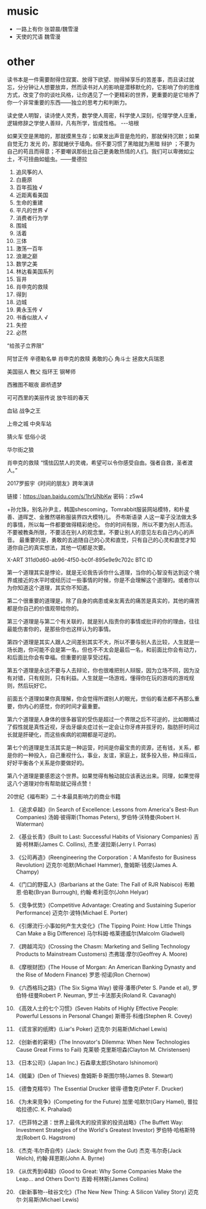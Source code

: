 # music
- 一路上有你 张碧晨/魏雪漫
- 天使的咒语 魏雪漫

# other
读书本是一件需要耐得住寂寞、放得下欲望、抛得掉享乐的苦差事，而且读过就忘，分分钟让人想要放弃，然而读书对人的影响是潜移默化的，它影响了你的思维方式，改变了你的谈吐风格，让你遇见了一个更精彩的世界，更重要的是它培养了你一个非常重要的东西——独立的思考力和判断力。

读史使人明智，读诗使人灵秀，数学使人周密，科学使人深刻，伦理学使人庄重，逻辑修辞之学使人善辩，凡有所学，皆成性格。 ---培根

如果天空是黑暗的，那就摸黑生存；如果发出声音是危险的，那就保持沉默；如果自觉无力 发光 的，那就蜷伏于墙角。但不要习惯了黑暗就为黑暗 辩护 ；不要为自己的苟且而得意；不要嘲讽那些比自己更勇敢热情的人们。我们可以卑微如尘土，不可扭曲如蛆虫。——曼德拉

1. 追风筝的人
2. 白鹿原
3. 百年孤独 √
4. 近距离看美国
5. 生命的重建
6. 平凡的世界  √
7. 消费者行为学
8. 围城
9. 活着
10. 三体
11. 激荡一百年
12. 浪潮之巅
13. 数学之美
14. 林达看美国系列
15. 盲井
16. 肖申克的救赎
17. 得到
18. 边城
19. 黄永玉传  √
20. 书香似故人 √
21. 失控
22. 必然

“给孩子立界限”


阿甘正传
辛德勒名单
肖申克的救赎
勇敢的心
角斗士
拯救大兵瑞恩

美国丽人
教父
指环王
钢琴师

西雅图不眠夜
廊桥遗梦

可可西里的美丽传说
放牛班的春天

血钻
战争之王

上帝之城
中央车站

猜火车
低俗小说

华尔街之狼



肖申克的救赎
“懦怯囚禁人的灵魂，希望可以令你感受自由。强者自救，圣者渡人。”

2017罗振宇《时间的朋友》跨年演讲

链接：https://pan.baidu.com/s/1hrUNbKw 密码：z5w4

+孙允珠，别名孙尹主，韩国shescoming，Tomrabbit服装网站模特，和朴星善、道晖芝、金雅然堪称服装界四大模特儿。
乔布斯语录
人这一辈子没法做太多的事情，所以每一件都要做得精彩绝伦。 你的时间有限，所以不要为别人而活。不要被教条所限，不要活在别人的观念里。不要让别人的意见左右自己内心的声音。 最重要的是，勇敢的去追随自己的心灵和直觉，只有自己的心灵和直觉才知道你自己的真实想法，其他一切都是次要。

X-ART
311d0d60-ab96-4f50-bc0f-895e9e9c702c  BTC ID

第一个道理其实是悖论，就是无论我告诉你什么道理，当你的心智没有达到这个境界或接近的水平时或经历过一些事情的时候，你是不会理解这个道理的。或者你以为你知道这个道理，其实你不知道。

第二个很重要的道理是，除了自身的病患或亲友离去的痛苦是真实的，其他的痛苦都是你自己的价值观带给你的。

第三个道理是与第二个有关联的，就是别人指责你的事情或批评的你的理由，往往最能伤害你的，是那些你也这样认为的事情。

第四个道理是其实人跟人之间差别其实不大，所以不要与别人去比较，人生就是一场长跑，你可能不会是第一名，但也不不太会是最后一名，和前面比你会有动力，和后面比你会有幸福。但重要的是享受过程。

第五个道理是永远不要与人去辩论，你也很难把别人辩服，因为立场不同，因为没有对错，只有规则，只有利益。人生就是一场游戏，懂得你在玩的游戏的游戏规则，然后玩好它。

前面五个道理如果你真理解，你会觉得所谓别人的眼光，世俗的看法都不再那么重要，你内心的感觉，你的时间才最重要。

第六个道理是人身体的很多器官的受伤是超过一个界限之后不可逆的，比如眼睛过了假性就是真性近视，牙齿牙龈炎症过长一定会让你牙疼并拔牙的，脂肪肝时间过长就是肝硬化，而这些疾病的初期都是可逆的。

第七个的道理是生活其实是一种运营，时间是你最宝贵的资源，还有钱，关系，都是你的一种投入，自己重视什么，事业，友谊，家庭上，就多投入些，种瓜得瓜，好好平衡各个关系是你要做好的。

第八个道理是要感恩这个世界。如果觉得有触动就应该表达出来。同理，如果觉得这八个道理对你有帮助就记得点赞！


20世纪《福布斯》二十本最具影响力的商业书籍

1. 《追求卓越》(In Search of Excellence: Lessons from America's Best-Run Companies)
汤姆·彼得斯(Thomas Peters), 罗伯特·沃特曼(Robert H. Waterman)

2. 《基业长青》(Built to Last: Successful Habits of Visionary Companies)
吉姆·柯林斯(James C. Collins), 杰里·波拉斯(Jerry I. Porras)

3. 《公司再造》(Reengineering the Corporation：A Manifesto for Business Revolution)
迈克尔·哈默(Michael Hammer), 詹姆斯·钱皮(James A. Champy)

4. 《门口的野蛮人》(Barbarians at the Gate: The Fall of RJR Nabisco)
布赖恩·伯勒(Bryan Burrough), 约翰·希利亚尔(John Helyar)

5. 《竞争优势》(Competitive Advantage: Creating and Sustaining Superior Performance)
迈克尔·波特(Michael E. Porter)

6. 《引爆流行:小事如何产生大变化》(The Tipping Point: How Little Things Can Make a Big Difference)
马尔科姆·格莱德威尔(Malcolm Gladwell)

7. 《跨越鸿沟》(Crossing the Chasm: Marketing and Selling Technology Products to Mainstream Customers)
杰弗瑞·摩尔(Geoffrey A. Moore)

8. 《摩根财团》(The House of Morgan: An American Banking Dynasty and the Rise of Modern Finance)
罗恩·彻诺(Ron Chernow)

9. 《六西格玛之路》(The Six Sigma Way)
彼得·潘蒂(Peter S. Pande et al), 罗伯特·纽曼Robert P. Neuman, 罗兰·卡法那夫(Roland R. Cavanagh)

10. 《高效人士的七个习惯》(Seven Habits of Highly Effective People: Powerful Lessons in Personal Change)
斯蒂芬·科维(Stephen R. Covey)

11. 《谎言家的纸牌》(Liar's Poker)
迈克尔·刘易斯(Michael Lewis)

12. 《创新者的窘境》(The Innovator's Dilemma: When New Technologies Cause Great Firms to Fail)
克莱顿·克里斯坦森(Clayton M. Christensen)

13. 《日本公司》(Japan Inc.)
石森章太郎(Shotaro Ishinomori)

14. 《贼巢》(Den of Thieves)
詹姆斯·B·斯图尔特(James B. Stewart)

15. 《德鲁克精华》The Essential Drucker
彼得·德鲁克(Peter F. Drucker)

16. 《为未来竞争》(Competing for the Future)
加里·哈默尔(Gary Hamel), 普拉哈拉德(C. K. Prahalad)

17. 《巴菲特之道：世界上最伟大的投资家的投资战略》(The Buffett Way: Investment Strategies of the World's Greatest Investor)
罗伯特·哈格斯特龙(Robert G. Hagstrom)

18. 《杰克·韦尔奇自传》(Jack: Straight from the Gut)
杰克·韦尔奇(Jack Welch), 约翰·拜恩斯(John A. Byrne)

19. 《从优秀到卓越》(Good to Great: Why Some Companies Make the Leap... and Others Don't)
吉姆·柯林斯(James Collins)

20. 《新新事物--硅谷文化》(The New New Thing: A Silicon Valley Story)
迈克尔·刘易斯(Michael Lewis)
